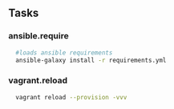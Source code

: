 ## Tasks 


### ansible.require
```bash
  #loads ansible requirements
  ansible-galaxy install -r requirements.yml  
```
### vagrant.reload

```bash
  vagrant reload --provision -vvv
```